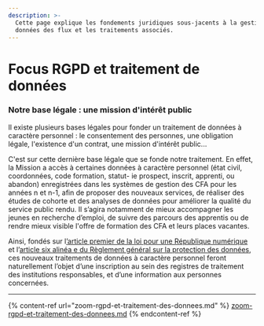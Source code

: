 ```yaml
---
description: >-
  Cette page explique les fondements juridiques sous-jacents à la gestion des
  données des flux et les traitements associés.
---
```


# Focus RGPD et traitement de données

### Notre base légale : une mission d'intérêt public

Il existe plusieurs bases légales pour fonder un traitement de données à caractère personnel : le consentement des personnes, une obligation légale, l'existence d'un contrat, une mission d'intérêt public...&#x20;

C'est sur cette dernière base légale que se fonde notre traitement. En effet, la Mission a accès à certaines données à caractère personnel (état civil, coordonnées, code formation, statut- ie prospect, inscrit, apprenti, ou abandon) enregistrées dans les systèmes de gestion des CFA pour les années n et n-1, afin de proposer des nouveaux services, de réaliser des études de cohorte et des analyses de données pour améliorer la qualité du service public rendu. Il s’agira notamment de mieux accompagner les jeunes en recherche d’emploi, de suivre des parcours des apprentis ou de rendre mieux visible l'offre de formation des CFA et leurs places vacantes.&#x20;

Ainsi, fondés sur l[’article premier de la loi pour une République numérique ](https://www.legifrance.gouv.fr/jorf/id/JORFTEXT000033202746/#:\~:text=%C2%AB%2022%C2%B0%20L%27article%201er,du%20I%20du%20pr%C3%A9sent%20article.)et l’[article six alinéa e du Règlement général sur la protection des données](https://www.cnil.fr/fr/reglement-europeen-protection-donnees/chapitre2#Article6), ces nouveaux traitements de données à caractère personnel feront naturellement l’objet d’une inscription au sein des registres de traitement des institutions responsables, et d’une information aux personnes concernées.

****

{% content-ref url="zoom-rgpd-et-traitement-des-donnees.md" %}
[zoom-rgpd-et-traitement-des-donnees.md](zoom-rgpd-et-traitement-des-donnees.md)
{% endcontent-ref %}
